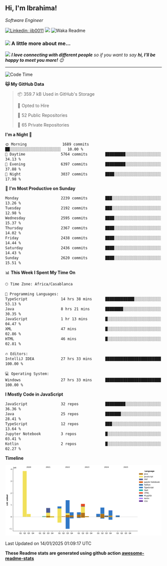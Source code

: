 <h2>Hi, I'm Ibrahima! </h2>
<p><em>Software Engineer 
</em></p>


[![Linkedin: iib0011](https://img.shields.io/badge/-iib0011-blue?style=flat-square&logo=Linkedin&logoColor=white&link=https://www.linkedin.com/in/iib0011/)](https://www.linkedin.com/in/iib0011/)
![](https://visitor-badge.glitch.me/badge?page_id=iib0011)
![Waka Readme](https://github.com/iib0011/iib0011/workflows/Waka%20Readme/badge.svg)


### <img src="https://media.giphy.com/media/VgCDAzcKvsR6OM0uWg/giphy.gif" width="50"> A little more about me...  


<img src="https://media.giphy.com/media/LnQjpWaON8nhr21vNW/giphy.gif" width="60"> <em><b>I love connecting with different people</b> so if you want to say <b>hi, I'll be happy to meet you more!</b> 😊</em>

---
<!--START_SECTION:waka-->
![Code Time](http://img.shields.io/badge/Code%20Time-4%2C232%20hrs%2059%20mins-blue)

**🐱 My GitHub Data** 

> 📦 359.7 kB Used in GitHub's Storage 
 > 
> 💼 Opted to Hire
 > 
> 📜 52 Public Repositories 
 > 
> 🔑 65 Private Repositories 
 > 
**I'm a Night 🦉** 

```text
🌞 Morning                1689 commits        ██░░░░░░░░░░░░░░░░░░░░░░░   10.00 % 
🌆 Daytime                5764 commits        █████████░░░░░░░░░░░░░░░░   34.13 % 
🌃 Evening                6397 commits        █████████░░░░░░░░░░░░░░░░   37.88 % 
🌙 Night                  3037 commits        ████░░░░░░░░░░░░░░░░░░░░░   17.98 % 
```
📅 **I'm Most Productive on Sunday** 

```text
Monday                   2239 commits        ███░░░░░░░░░░░░░░░░░░░░░░   13.26 % 
Tuesday                  2192 commits        ███░░░░░░░░░░░░░░░░░░░░░░   12.98 % 
Wednesday                2595 commits        ████░░░░░░░░░░░░░░░░░░░░░   15.37 % 
Thursday                 2367 commits        ████░░░░░░░░░░░░░░░░░░░░░   14.02 % 
Friday                   2438 commits        ████░░░░░░░░░░░░░░░░░░░░░   14.44 % 
Saturday                 2436 commits        ████░░░░░░░░░░░░░░░░░░░░░   14.43 % 
Sunday                   2620 commits        ████░░░░░░░░░░░░░░░░░░░░░   15.51 % 
```


📊 **This Week I Spent My Time On** 

```text
🕑︎ Time Zone: Africa/Casablanca

💬 Programming Languages: 
TypeScript               14 hrs 38 mins      █████████████░░░░░░░░░░░░   53.13 % 
Java                     8 hrs 21 mins       ████████░░░░░░░░░░░░░░░░░   30.35 % 
JavaScript               1 hr 13 mins        █░░░░░░░░░░░░░░░░░░░░░░░░   04.47 % 
XML                      47 mins             █░░░░░░░░░░░░░░░░░░░░░░░░   02.86 % 
HTML                     46 mins             █░░░░░░░░░░░░░░░░░░░░░░░░   02.81 % 

🔥 Editors: 
IntelliJ IDEA            27 hrs 33 mins      █████████████████████████   100.00 % 

💻 Operating System: 
Windows                  27 hrs 33 mins      █████████████████████████   100.00 % 
```

**I Mostly Code in JavaScript** 

```text
JavaScript               32 repos            █████████░░░░░░░░░░░░░░░░   36.36 % 
Java                     25 repos            ███████░░░░░░░░░░░░░░░░░░   28.41 % 
TypeScript               12 repos            ███░░░░░░░░░░░░░░░░░░░░░░   13.64 % 
Jupyter Notebook         3 repos             █░░░░░░░░░░░░░░░░░░░░░░░░   03.41 % 
Kotlin                   2 repos             █░░░░░░░░░░░░░░░░░░░░░░░░   02.27 % 
```



**Timeline**

![Lines of Code chart](https://raw.githubusercontent.com/iib0011/iib0011/master/assets/bar_graph.png)


 Last Updated on 14/01/2025 01:09:17 UTC
<!--END_SECTION:waka-->

**These Readme stats are generated using github action [awesome-readme-stats](https://github.com/iib0011/waka-readme-stats)**
